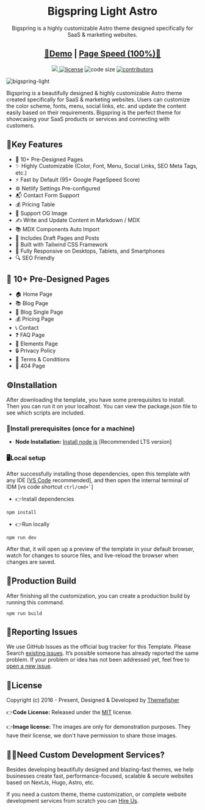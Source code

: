 <h1 align=center>Bigspring Light Astro</h1>
<p align=center>Bigspring is a highly customizable Astro theme designed specifically for SaaS & marketing websites.  
</p>
<h2 align="center"> <a target="_blank" href="https://bigspring-light-astro.vercel.app/" rel="nofollow">👀Demo</a> | <a  target="_blank" href="https://pagespeed.web.dev/report?url=https%3A%2F%2Fbigspring-light-astro.vercel.app%2F&form_factor=desktop">Page Speed (100%)🚀</a>
</h2>

<p align=center>
  <a href="https://github.com/withastro/astro/releases/tag/astro%402.0.11" alt="Contributors">
    <img src="https://img.shields.io/static/v1?label=ASTRO&message=2.0&color=000&logo=astro" />
  </a>

  <a href="https://github.com/themefisher/bigspring-light-astro/blob/main/LICENSE">
    <img src="https://img.shields.io/github/license/themefisher/bigspring-light-astro" alt="license"></a>

  <img src="https://img.shields.io/github/languages/code-size/themefisher/bigspring-light-astro" alt="code size">

  <a href="https://github.com/themefisher/bigspring-light-astro/graphs/contributors">
    <img src="https://img.shields.io/github/contributors/themefisher/bigspring-light-astro" alt="contributors"></a>
</p>

![bigspring-light](https://demo.gethugothemes.com/thumbnails/bigspring-light.png)

Bigspring is a beautifully designed & highly customizable Astro theme created specifically for SaaS & marketing websites.  Users can customize the color scheme, fonts, menu, social links,  etc. and update the content easily based on their requirements. Bigspring is the perfect theme for showcasing your SaaS products or services and connecting with customers.


## 🔑Key Features
- 📄 10+ Pre-Designed Pages
- ✨ Highly Customizable (Color, Font, Menu, Social Links, SEO Meta Tags, etc.)
- ⚡ Fast by Default (95+ Google PageSpeed Score)
- ⚙️ Netlify Settings Pre-configured
- 📬 Contact Form Support
- 💰 Pricing Table
- 🌅 Support OG Image
- ✍️ Write and Update Content in Markdown / MDX
- 📚 MDX Components Auto Import
- 📝 Includes Draft Pages and Posts
- 🚀 Built with Tailwind CSS Framework
- 📱 Fully Responsive on Desktops, Tablets, and Smartphones
- 🔍 SEO Friendly

## 📄 10+ Pre-Designed Pages

- 🏠 Home Page
- 📚 Blog Page
- 📝 Blog Single Page
- 💰 Pricing Page
- 📞 Contact
- ❓ FAQ Page
- 🎨 Elements Page
- 🔒 Privacy Policy
- 📜 Terms & Conditions
- 🚧 404 Page
<!-- installation -->
## ⚙️Installation

After downloading the template, you have some prerequisites to install. Then you can run it on your localhost. You can view the package.json file to see which scripts are included.

### 🔧Install prerequisites (once for a machine)

- **Node Installation:** [Install node js](https://nodejs.org/en/download/) [Recommended LTS version]

### 🖥️Local setup

After successfully installing those dependencies, open this template with any IDE [[VS Code](https://code.visualstudio.com/) recommended], and then open the internal terminal of IDM [vs code shortcut <code>ctrl/cmd+\`</code>]

- 👉Install dependencies

```
npm install
```

- 👉Run locally

```
npm run dev
```

After that, it will open up a preview of the template in your default browser, watch for changes to source files, and live-reload the browser when changes are saved.

## 🔨Production Build

After finishing all the customization, you can create a production build by running this command.

```
npm run build
```

<!-- reporting issue -->
## 🐞Reporting Issues

We use GitHub Issues as the official bug tracker for this Template. Please Search [existing issues](https://github.com/themefisher/bigspring-light-astro/issues). It’s possible someone has already reported the same problem.
If your problem or idea has not been addressed yet, feel free to [open a new issue](https://github.com/themefisher/bigspring-light-astro/issues).

<!-- licence -->
## 📄License

Copyright (c) 2016 - Present, Designed & Developed by [Themefisher](https://themefisher.com)

👉**Code License:** Released under the [MIT](https://github.com/themefisher/bigspring-light-astro/blob/main/LICENSE) license.

👉**Image license:** The images are only for demonstration purposes. They have their license, we don't have permission to share those images.

## 👨‍💻Need Custom Development Services?

Besides developing beautifully designed and blazing-fast themes, we help businesses create fast, performance-focused, scalable & secure websites based on NextJs, Hugo, Astro, etc.

If you need a custom theme, theme customization, or complete website development services from scratch you can [Hire Us](https://themefisher.com/contact). 
